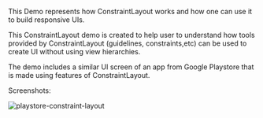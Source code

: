 This Demo represents how ConstraintLayout works and how one can use it to build responsive UIs.

This ConstraintLayout demo is created to help user to understand how tools provided by ConstraintLayout (guidelines, constraints,etc) 
can be used to create UI without using view hierarchies.

The demo includes a similar UI screen of an app from Google Playstore that is made using features of ConstraintLayout.

Screenshots:

![playstore-constraint-layout](screenshots/playstore-constraint-layout.gif?raw=true "playstore-constraint-layout")

<!-- ![screenshot 1](screenshots/screenshot_1.png?raw=true "screenshot 1")

![screenshot 2](screenshots/scree``nshot_2.png?raw=true "screenshot 2") -->